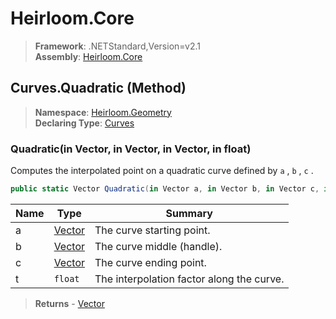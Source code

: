 # Heirloom.Core

> **Framework**: .NETStandard,Version=v2.1  
> **Assembly**: [Heirloom.Core][0]

## Curves.Quadratic (Method)

> **Namespace**: [Heirloom.Geometry][0]  
> **Declaring Type**: [Curves][1]

### Quadratic(in Vector, in Vector, in Vector, in float)

Computes the interpolated point on a quadratic curve defined by `a` , `b` , `c` .

```cs
public static Vector Quadratic(in Vector a, in Vector b, in Vector c, in float t)
```

| Name | Type        | Summary                                   |
|------|-------------|-------------------------------------------|
| a    | [Vector][2] | The curve starting point.                 |
| b    | [Vector][2] | The curve middle (handle).                |
| c    | [Vector][2] | The curve ending point.                   |
| t    | `float`     | The interpolation factor along the curve. |

> **Returns** - [Vector][2]

[0]: ../../../Heirloom.Core.md
[1]: ../Curves.md
[2]: ../../Heirloom/Vector.md

